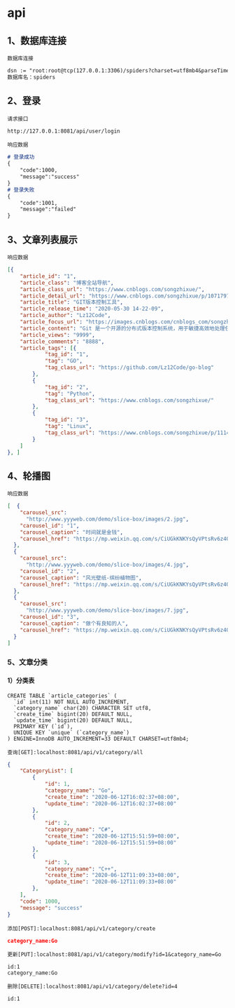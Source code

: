 # api

## 1、数据库连接
```数据库连接```
```markdown
dsn := "root:root@tcp(127.0.0.1:3306)/spiders?charset=utf8mb4&parseTime=True&loc=Local"
数据库名：spiders
```

## 2、登录

```请求接口```

```markdown
http://127.0.0.1:8081/api/user/login
```

```响应数据```

```markdown
# 登录成功
{
	"code":1000,
	"message":"success"
}
# 登录失败
{
	"code":1001,
	"message":"failed"
}
```

## 3、文章列表展示

```响应数据```

```json
[{
	"article_id": "1",
	"article_class": "博客全站导航",
	"article_class_url": "https://www.cnblogs.com/songzhixue/",
	"article_detail_url": "https://www.cnblogs.com/songzhixue/p/10717975.html",
	"article_title": "GIT版本控制工具",
	"article_release_time": "2020-05-30 14-22-09",
	"article_author": "Lz12Code",
	"article_focus_url": "https://images.cnblogs.com/cnblogs_com/songzhixue/1487435/o_1.jpg",
	"article_content": "Git 是一个开源的分布式版本控制系统，用于敏捷高效地处理任何或小或大的项目。Git 是 Linus Torvalds 为了帮助管理 Linux 内核开发而开发的一个开放源码的版本控制软件。Git 与常用的版本控制工具 CVS, Subversion 等不同，它采用了分布式版本库的方式，不必服务器端软件支持。",
	"article_views": "9999",
	"article_comments": "8888",
	"article_tags": [{
			"tag_id": "1",
			"tag": "GO",
			"tag_class_url": "https://github.com/Lz12Code/go-blog"
		},
		{
			"tag_id": "2",
			"tag": "Python",
			"tag_class_url": "https://www.cnblogs.com/songzhixue/"
		},
		{
			"tag_id": "3",
			"tag": "Linux",
			"tag_class_url": "https://www.cnblogs.com/songzhixue/p/11145760.html"
		}
	]
}, ]
```

## 4、轮播图

```响应数据```

```json
[  {
    "carousel_src":
      "http://www.yyyweb.com/demo/slice-box/images/2.jpg",
    "carousel_id": "1",
    "carousel_caption": "时间就是金钱",
    "carousel_href": "https://mp.weixin.qq.com/s/CiUGkKNKYsQyVPtsRv6z4Q"
  },
  {
    "carousel_src":
      "http://www.yyyweb.com/demo/slice-box/images/4.jpg",
    "carousel_id": "2",
    "carousel_caption": "风光壁纸-缤纷植物图",
    "carousel_href": "https://mp.weixin.qq.com/s/CiUGkKNKYsQyVPtsRv6z4Q"
  },
  {
    "carousel_src":
      "http://www.yyyweb.com/demo/slice-box/images/7.jpg",
    "carousel_id": "3",
    "carousel_caption": "做个有良知的人",
    "carousel_href": "https://mp.weixin.qq.com/s/CiUGkKNKYsQyVPtsRv6z4Q"
  }
]
```

### 5、文章分类

#### 1）分类表

```mysq
CREATE TABLE `article_categories` (
  `id` int(11) NOT NULL AUTO_INCREMENT,
  `category_name` char(20) CHARACTER SET utf8,
  `create_time` bigint(20) DEFAULT NULL,
  `update_time` bigint(20) DEFAULT NULL,
  PRIMARY KEY (`id`),
  UNIQUE KEY `unique` (`category_name`)
) ENGINE=InnoDB AUTO_INCREMENT=33 DEFAULT CHARSET=utf8mb4;
```

```查询[GET]:localhost:8081/api/v1/category/all```

```json
{
    "CategoryList": [
        {
            "id": 1,
            "category_name": "Go",
            "create_time": "2020-06-12T16:02:37+08:00",
            "update_time": "2020-06-12T16:02:37+08:00"
        },
        {
            "id": 2,
            "category_name": "C#",
            "create_time": "2020-06-12T15:51:59+08:00",
            "update_time": "2020-06-12T15:51:59+08:00"
        },
        {
            "id": 3,
            "category_name": "C++",
            "create_time": "2020-06-12T11:09:33+08:00",
            "update_time": "2020-06-12T11:09:33+08:00"
        },
    ],
    "code": 1000,
    "message": "success"
}
```

```添加[POST]:localhost:8081/api/v1/category/create```

```JSON
category_name:Go
```

```更新[PUT]:localhost:8081/api/v1/category/modify?id=1&category_name=Go```

```
id:1
category_name:Go
```

```删除[DELETE]:localhost:8081/api/v1/category/delete?id=4```

```
id:1
```

